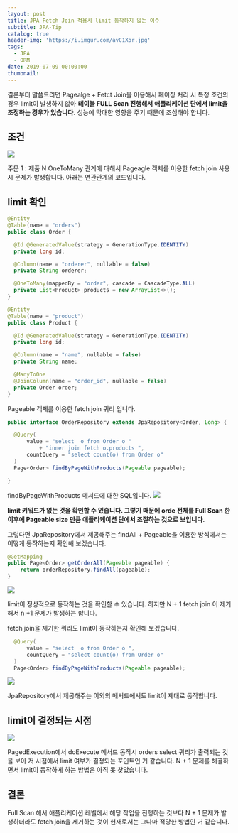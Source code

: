 ```yaml
---
layout: post
title: JPA Fetch Join 적용시 limit 동작하지 않는 이슈
subtitle: JPA-Tip
catalog: true
header-img: 'https://i.imgur.com/avC1Xor.jpg'
tags:
  - JPA
  - ORM
date: 2019-07-09 00:00:00
thumbnail:
---
```



결론부터 말씀드리면 Pagealge + Fetct Join을 이용해서 페이징 처리 시 특정 조건의 경우 limit이 발생하지 않아 **테이블 FULL Scan 진행해서 애플리케이션 단에서 limit을 조정하는 경우가 있습니다.** 성능에 막대한 영향을 주기 때문에 조심해야 합니다.


## 조건
![](https://github.com/cheese10yun/blog-sample/raw/master/jpa-fetch-join/images/table.png)

주문 1 : 제품 N OneToMany 관계에 대해서 Pageagle 객체를 이용한 fetch join 사용 시 문제가 발생합니다. 아래는 연관관계의 코드입니다.

## limit 확인

```java
@Entity
@Table(name = "orders")
public class Order {

  @Id @GeneratedValue(strategy = GenerationType.IDENTITY)
  private long id;

  @Column(name = "orderer", nullable = false)
  private String orderer;

  @OneToMany(mappedBy = "order", cascade = CascadeType.ALL)
  private List<Product> products = new ArrayList<>();
}

@Entity
@Table(name = "product")
public class Product {

  @Id @GeneratedValue(strategy = GenerationType.IDENTITY)
  private long id;

  @Column(name = "name", nullable = false)
  private String name;

  @ManyToOne
  @JoinColumn(name = "order_id", nullable = false)
  private Order order;
}
```

Pageable 객체를 이용한 fetch join 쿼리 입니다.

```java
public interface OrderRepository extends JpaRepository<Order, Long> {

  @Query(
      value = "select  o from Order o "
          + "inner join fetch o.products ",
      countQuery = "select count(o) from Order o"
  )
  Page<Order> findByPageWithProducts(Pageable pageable);

}
```

findByPageWithProducts 메서드에 대한 SQL입니다.
![](https://github.com/cheese10yun/blog-sample/raw/master/jpa-fetch-join/images/fetch-join-sql.png)

**limit 키워드가 없는 것을 확인할 수 있습니다. 그렇기 때문에 orde 전체를 Full Scan 한 이후에 Pageable size 만큼 애플리케이션 단에서 조절하는 것으로 보입니다.**

그렇다면 JpaRepository에서 제공해주는 findAll + Pageable을 이용한 방식에서는 어떻게 동작하는지 확인해 보겠습니다.

```java
@GetMapping
public Page<Order> getOrderAll(Pageable pageable) {
    return orderRepository.findAll(pageable);
}
```
![](https://github.com/cheese10yun/blog-sample/raw/master/jpa-fetch-join/images/limit-query.png)

limit이 정상적으로 동작하는 것을 확인할 수 있습니다. 하지만 N + 1 fetch join 이 제거해서 n +1 문제가 발생하는 합니다.

fetch join을 제거한 쿼리도 limit이 동작하는지 확인해 보겠습니다.
```java
  @Query(
      value = "select  o from Order o ",
      countQuery = "select count(o) from Order o"
  )
  Page<Order> findByPageWithProducts(Pageable pageable);
```
![](https://github.com/cheese10yun/blog-sample/raw/master/jpa-fetch-join/images/limt2.png)

JpaRepository에서 제공해주는 이외의 메서드에서도 limit이 제대로 동작합니다.

## limit이 결정되는 시점
![](https://github.com/cheese10yun/blog-sample/raw/master/jpa-fetch-join/images/limit-point.png)

PagedExecution에서 doExecute 메서드 동작시 orders select 쿼리가 출력되는 것을 보아 저 시점에서 limit 여부가 결정되는 포인트인 거 같습니다. N + 1 문제를 해결하면서 limit이 동작하게 하는 방법은 아직 못 찾았습니다.

## 결론
Full Scan 해서 애플리케이션 레벨에서 해당 작업을 진행하는 것보다 N + 1 문제가 발생하더라도 fetch join을 제거하는 것이 현재로서는 그나마 적당한 방법인 거 같습니다.
